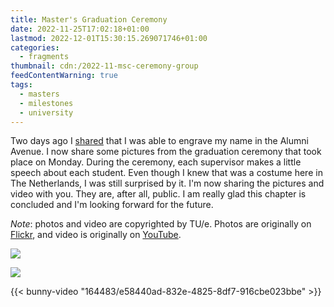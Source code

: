 ```yaml
---
title: Master's Graduation Ceremony
date: 2022-11-25T17:02:18+01:00
lastmod: 2022-12-01T15:30:15.269071746+01:00
categories:
  - fragments
thumbnail: cdn:/2022-11-msc-ceremony-group
feedContentWarning: true
tags:
  - masters
  - milestones
  - university
---
```


Two days ago I [shared](/2022/11/23/engraving-name-alumni-avenue) that I was able to engrave my name in the Alumni Avenue. I now share some pictures from the graduation ceremony that took place on Monday. During the ceremony, each supervisor makes a little speech about each student. Even though I knew that was a costume here in The Netherlands, I was still surprised by it. I'm now sharing the pictures and video with you. They are, after all, public. I am really glad this chapter is concluded and I'm looking forward for the future.

_Note_: photos and video are copyrighted by TU/e. Photos are originally on [Flickr](https://www.flickr.com/photos/129818819@N03/albums/72177720303968156), and video is originally on [YouTube](https://www.youtube.com/watch?v=PemFIEJtUSw&t=2904s).

<div class="fg">

![](cdn:/2022-11-msc-ceremony-group)

![](cdn:/2022-11-msc-ceremony)

</div>

{{< bunny-video "164483/e58440ad-832e-4825-8df7-916cbe023bbe" >}}
